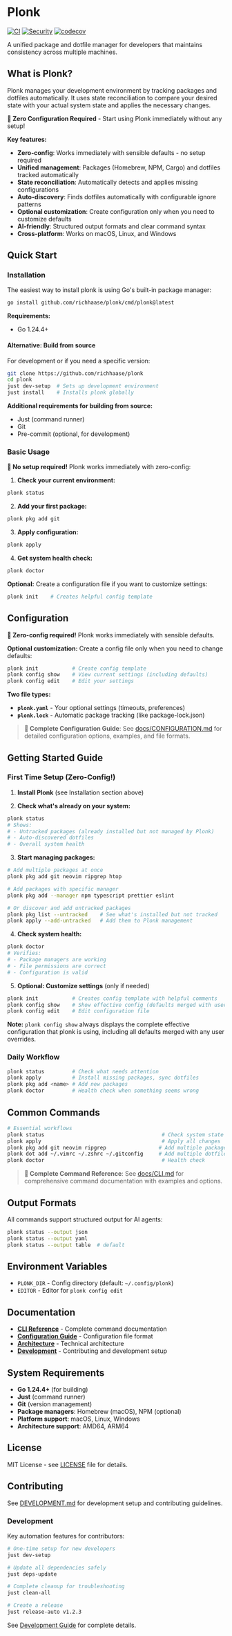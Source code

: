 # Plonk

[![CI](https://github.com/richhaase/plonk/workflows/CI/badge.svg)](https://github.com/richhaase/plonk/actions)
[![Security](https://github.com/richhaase/plonk/workflows/Security%20Check/badge.svg)](https://github.com/richhaase/plonk/actions)
[![codecov](https://codecov.io/gh/richhaase/plonk/branch/main/graph/badge.svg)](https://codecov.io/gh/richhaase/plonk)

A unified package and dotfile manager for developers that maintains consistency across multiple machines.

## What is Plonk?

Plonk manages your development environment by tracking packages and dotfiles automatically. It uses state reconciliation to compare your desired state with your actual system state and applies the necessary changes.

**🚀 Zero Configuration Required** - Start using Plonk immediately without any setup!

**Key features:**
- **Zero-config**: Works immediately with sensible defaults - no setup required
- **Unified management**: Packages (Homebrew, NPM, Cargo) and dotfiles tracked automatically
- **State reconciliation**: Automatically detects and applies missing configurations
- **Auto-discovery**: Finds dotfiles automatically with configurable ignore patterns
- **Optional customization**: Create configuration only when you need to customize defaults
- **AI-friendly**: Structured output formats and clear command syntax
- **Cross-platform**: Works on macOS, Linux, and Windows

## Quick Start

### Installation

The easiest way to install plonk is using Go's built-in package manager:

```bash
go install github.com/richhaase/plonk/cmd/plonk@latest
```

**Requirements:**
- Go 1.24.4+

#### Alternative: Build from source

For development or if you need a specific version:

```bash
git clone https://github.com/richhaase/plonk
cd plonk
just dev-setup  # Sets up development environment
just install    # Installs plonk globally
```

**Additional requirements for building from source:**
- Just (command runner)
- Git
- Pre-commit (optional, for development)

### Basic Usage

**🎉 No setup required!** Plonk works immediately with zero-config:

1. **Check your current environment:**
```bash
plonk status
```

2. **Add your first package:**
```bash
plonk pkg add git
```

3. **Apply configuration:**
```bash
plonk apply
```

4. **Get system health check:**
```bash
plonk doctor
```

**Optional:** Create a configuration file if you want to customize settings:
```bash
plonk init    # Creates helpful config template
```

## Configuration

**🚀 Zero-config required!** Plonk works immediately with sensible defaults.

**Optional customization:** Create a config file only when you need to change defaults:

```bash
plonk init           # Create config template
plonk config show    # View current settings (including defaults)
plonk config edit    # Edit your settings
```

**Two file types:**
- **`plonk.yaml`** - Your optional settings (timeouts, preferences)
- **`plonk.lock`** - Automatic package tracking (like package-lock.json)

> **📖 Complete Configuration Guide**: See [docs/CONFIGURATION.md](docs/CONFIGURATION.md) for detailed configuration options, examples, and file formats.

## Getting Started Guide

### First Time Setup (Zero-Config!)

1. **Install Plonk** (see Installation section above)

2. **Check what's already on your system:**
```bash
plonk status
# Shows:
# - Untracked packages (already installed but not managed by Plonk)
# - Auto-discovered dotfiles
# - Overall system health
```

3. **Start managing packages:**
```bash
# Add multiple packages at once
plonk pkg add git neovim ripgrep htop

# Add packages with specific manager
plonk pkg add --manager npm typescript prettier eslint

# Or discover and add untracked packages
plonk pkg list --untracked    # See what's installed but not tracked
plonk apply --add-untracked   # Add them to Plonk management
```

4. **Check system health:**
```bash
plonk doctor
# Verifies:
# - Package managers are working
# - File permissions are correct
# - Configuration is valid
```

5. **Optional: Customize settings** (only if needed)
```bash
plonk init           # Creates config template with helpful comments
plonk config show    # Show effective config (defaults merged with user settings)
plonk config edit    # Edit configuration file
```

**Note:** `plonk config show` always displays the complete effective configuration that plonk is using, including all defaults merged with any user overrides.

### Daily Workflow

```bash
plonk status         # Check what needs attention
plonk apply          # Install missing packages, sync dotfiles
plonk pkg add <name> # Add new packages
plonk doctor         # Health check when something seems wrong
```

## Common Commands

```bash
# Essential workflows
plonk status                                      # Check system state
plonk apply                                       # Apply all changes
plonk pkg add git neovim ripgrep                 # Add multiple packages
plonk dot add ~/.vimrc ~/.zshrc ~/.gitconfig     # Add multiple dotfiles
plonk doctor                                      # Health check
```

> **📖 Complete Command Reference**: See [docs/CLI.md](docs/CLI.md) for comprehensive command documentation with examples and options.

## Output Formats

All commands support structured output for AI agents:

```bash
plonk status --output json
plonk status --output yaml
plonk status --output table  # default
```

## Environment Variables

- `PLONK_DIR` - Config directory (default: `~/.config/plonk`)
- `EDITOR` - Editor for `plonk config edit`

## Documentation

- **[CLI Reference](docs/CLI.md)** - Complete command documentation
- **[Configuration Guide](docs/CONFIGURATION.md)** - Configuration file format
- **[Architecture](docs/ARCHITECTURE.md)** - Technical architecture
- **[Development](docs/DEVELOPMENT.md)** - Contributing and development setup

## System Requirements

- **Go 1.24.4+** (for building)
- **Just** (command runner)
- **Git** (version management)
- **Package managers**: Homebrew (macOS), NPM (optional)
- **Platform support**: macOS, Linux, Windows
- **Architecture support**: AMD64, ARM64

## License

MIT License - see [LICENSE](LICENSE) file for details.

## Contributing

See [DEVELOPMENT.md](docs/DEVELOPMENT.md) for development setup and contributing guidelines.

### Development

Key automation features for contributors:

```bash
# One-time setup for new developers
just dev-setup

# Update all dependencies safely
just deps-update

# Complete cleanup for troubleshooting
just clean-all

# Create a release
just release-auto v1.2.3
```

See [Development Guide](docs/DEVELOPMENT.md) for complete details.
